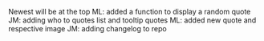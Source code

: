 Newest will be at the top 
ML: added a function to display a random quote
JM: adding who to quotes list and tooltip quotes
ML: added new quote and respective image
JM: adding changelog to repo